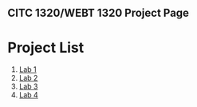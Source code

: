 ## CITC 1320/WEBT 1320 Project Page

<h1>Project List</h1>

<ol>
    <li><a href="Project 1/index.html" target="_blank">Lab 1</a></li>
    <li><a href="Lab 2/index.html" target="_blank">Lab 2</a></li>
    <li><a href="Lab 3/index.html" target="_blank">Lab 3</a></li>
    <li><a href="Lab 4/index.html" target="_blank">Lab 4</a></li>
</ol>